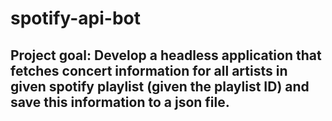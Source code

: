 # spotify-api-bot

## Project goal: Develop a headless application that fetches concert information for all artists in given spotify playlist (given the playlist ID) and save this information to a json file.

